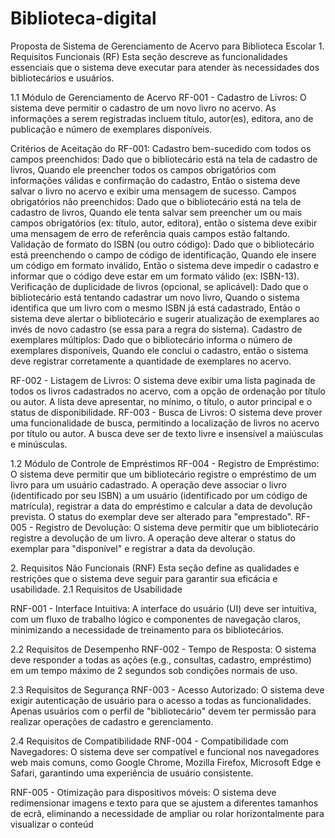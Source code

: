 # Biblioteca-digital
Proposta de Sistema de Gerenciamento de Acervo para Biblioteca Escolar
​1. Requisitos Funcionais (RF)
​Esta seção descreve as funcionalidades essenciais que o sistema deve executar para atender às necessidades dos bibliotecários e usuários.

​1.1 Módulo de Gerenciamento de Acervo
​RF-001 - Cadastro de Livros: O sistema deve permitir o cadastro de um novo livro no acervo. As informações a serem registradas incluem título, autor(es), editora, ano de publicação e número de exemplares disponíveis.

Critérios de Aceitação do RF-001: Cadastro bem-sucedido com todos os campos preenchidos: Dado que o bibliotecário está na tela de cadastro de livros, Quando ele preencher todos os campos obrigatórios com informações válidas e confirmação do cadastro, Então o sistema deve salvar o livro no acervo e exibir uma mensagem de sucesso. 
Campos obrigatórios não preenchidos: Dado que o bibliotecário está na tela de cadastro de livros, Quando ele tenta salvar sem preencher um ou mais campos obrigatórios (ex: título, autor, editora), então o sistema deve exibir uma mensagem de erro de referência quais campos estão faltando. Validação de formato do ISBN (ou outro código): Dado que o bibliotecário está preenchendo o campo de código de identificação, Quando ele insere um código em formato inválido, Então o sistema deve impedir o cadastro e informar que o código deve estar em um formato válido (ex: ISBN-13).
Verificação de duplicidade de livros (opcional, se aplicável): Dado que o bibliotecário está tentando cadastrar um novo livro, Quando o sistema identifica que um livro com o mesmo ISBN já está cadastrado, Então o sistema deve alertar o bibliotecário e sugerir atualização de exemplares ao invés de novo cadastro (se essa para a regra do sistema). Cadastro de exemplares múltiplos: Dado que o bibliotecário informa o número de exemplares disponíveis, Quando ele conclui o cadastro, então o sistema deve registrar corretamente a quantidade de exemplares no acervo.

​RF-002 - Listagem de Livros: O sistema deve exibir uma lista paginada de todos os livros cadastrados no acervo, com a opção de ordenação por título ou autor. A lista deve apresentar, no mínimo, o título, o autor principal e o status de disponibilidade.
​RF-003 - Busca de Livros: O sistema deve prover uma funcionalidade de busca, permitindo a localização de livros no acervo por título ou autor. A busca deve ser de texto livre e insensível a maiúsculas e minúsculas.

​1.2 Módulo de Controle de Empréstimos
​RF-004 - Registro de Empréstimo: O sistema deve permitir que um bibliotecário registre o empréstimo de um livro para um usuário cadastrado. A operação deve associar o livro (identificado por seu ISBN) a um usuário (identificado por um código de matrícula), registrar a data do empréstimo e calcular a data de devolução prevista. O status do exemplar deve ser alterado para "emprestado".
​RF-005 - Registro de Devolução: O sistema deve permitir que um bibliotecário registre a devolução de um livro. A operação deve alterar o status do exemplar para "disponível" e registrar a data da devolução.

​2. Requisitos Não Funcionais (RNF)
​Esta seção define as qualidades e restrições que o sistema deve seguir para garantir sua eficácia e usabilidade.
​2.1 Requisitos de Usabilidade

​RNF-001 - Interface Intuitiva: A interface do usuário (UI) deve ser intuitiva, com um fluxo de trabalho lógico e componentes de navegação claros, minimizando a necessidade de treinamento para os bibliotecários.

​2.2 Requisitos de Desempenho
​RNF-002 - Tempo de Resposta: O sistema deve responder a todas as ações (e.g., consultas, cadastro, empréstimo) em um tempo máximo de 2 segundos sob condições normais de uso.

​2.3 Requisitos de Segurança
​RNF-003 - Acesso Autorizado: O sistema deve exigir autenticação de usuário para o acesso a todas as funcionalidades. Apenas usuários com o perfil de "bibliotecário" devem ter permissão para realizar operações de cadastro e gerenciamento.

​2.4 Requisitos de Compatibilidade
​RNF-004 - Compatibilidade com Navegadores: O sistema deve ser compatível e funcional nos navegadores web mais comuns, como Google Chrome, Mozilla Firefox, Microsoft Edge e Safari, garantindo uma experiência de usuário consistente.

​RNF-005 - Otimização para dispositivos móveis: O sistema deve redimensionar imagens e texto para que se ajustem a diferentes tamanhos de ecrã, eliminando a necessidade de ampliar ou rolar horizontalmente para visualizar o conteúd
